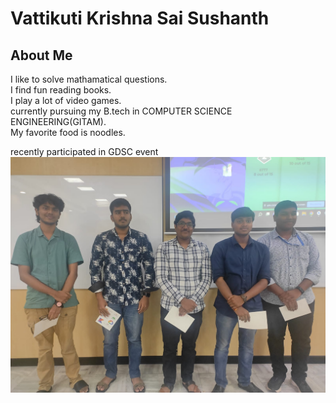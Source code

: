 # Vattikuti Krishna Sai Sushanth  

## About Me  

I like to solve mathamatical questions.  
I find fun reading books.  
I play a lot of video games.  
currently pursuing my B.tech in COMPUTER SCIENCE ENGINEERING(GITAM).   
My favorite food is noodles.   

recently participated in GDSC event    
![greenshirt](sushanth1.jpg)  

